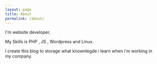 ```yaml
---
layout: page
title: About
permalink: /about/
---
```


I'm website developer.

My Skills is PHP , JS , Wordpress and Linux.

I create this blog to storage what knownlegde i learn when i'm working in my company.
